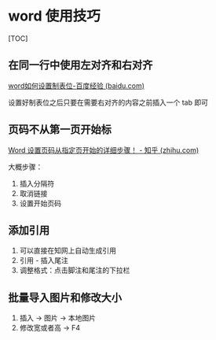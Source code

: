 # word 使用技巧


[TOC]



## 在同一行中使用左对齐和右对齐



[word如何设置制表位-百度经验 (baidu.com)](https://jingyan.baidu.com/article/d5a880ebc0abd413f147cc8c.html)

设置好制表位之后只要在需要右对齐的内容之前插入一个 tab 即可



## 页码不从第一页开始标



[Word 设置页码从指定页开始的详细步骤！ - 知乎 (zhihu.com)](https://zhuanlan.zhihu.com/p/148841718)

大概步骤：

1. 插入分隔符
2. 取消链接
3. 设置开始页码



## 添加引用



1. 可以直接在知网上自动生成引用
2. 引用 - 插入尾注
3. 调整格式：点击脚注和尾注的下拉栏


## 批量导入图片和修改大小

1. 插入 -> 图片 -> 本地图片
2. 修改宽或者高 -> F4